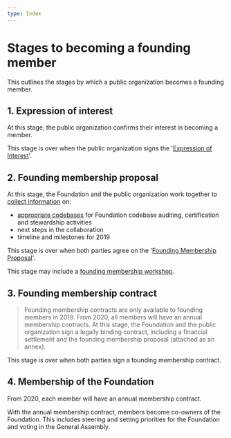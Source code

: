 ```yaml
---
type: Index
---
```


# Stages to becoming a founding member

This outlines the stages by which a public organization becomes a founding member.

## 1. Expression of interest

At this stage, the public organization confirms their interest in becoming a member.

This stage is over when the public organization signs the '[Expression of Interest](expression-of-interest.md)'.

## 2. Founding membership proposal

At this stage, the Foundation and the public organization work together to [collect information](collect-information.md) on:
* [appropriate codebases](identify-potential-codebase.md) for Foundation codebase auditing, certification and stewardship activities
* next steps in the collaboration
* timeline and milestones for 2019

This stage is over when both parties agree on the '[Founding Membership Proposal](founding-membership-proposal.md)'.

This stage may include a [founding membership workshop](founding-membership-workshop.md).

## 3. Founding membership contract

> Founding membership contracts are only available to founding members in 2019. From 2020, all members will have an annual membership contracts.
At this stage, the Foundation and the public organization sign a legally binding contract, including a financial settlement and the founding membership proposal (attached as an annex).

This stage is over when both parties sign a founding membership contract.


## 4. Membership of the Foundation

From 2020, each member will have an annual membership contract.

With the annual membership contract, members become co-owners of the Foundation. This includes steering and setting priorities for the Foundation and voting in the General Assembly. 